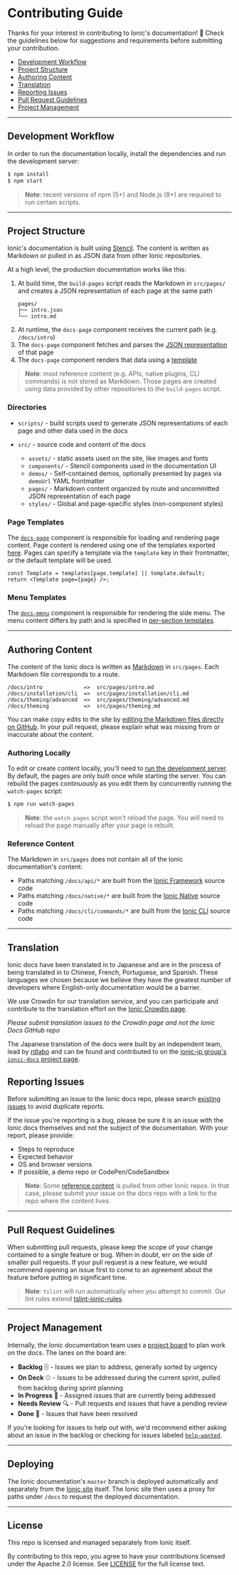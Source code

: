 # Contributing Guide

Thanks for your interest in contributing to Ionic's documentation! :tada: Check the guidelines below for suggestions and requirements before submitting your contribution.

- [Development Workflow](#development-workflow)
- [Project Structure](#project-structure)
- [Authoring Content](#authoring-content)
- [Translation](#translation)
- [Reporting Issues](#reporting-issues)
- [Pull Request Guidelines](#pull-request-guidelines)
- [Project Management](#project-management)

---

## Development Workflow

In order to run the documentation locally, install the dependencies and run the development server:

```sh
$ npm install
$ npm start
```

> **Note**: recent versions of npm (5+) and Node.js (8+) are required to run certain scripts.

---

## Project Structure

Ionic's documentation is built using [Stencil](https://stenciljs.com). The content is written as Markdown or pulled in as JSON data from other Ionic repositories.

At a high level, the production documentation works like this:

1. At build time, the `build-pages` script reads the Markdown in `src/pages/` and creates a JSON representation of each page at the same path
   ```
   pages/
   ├── intro.json
   └── intro.md
   ```
2. At runtime, the `docs-page` component receives the current path (e.g. `/docs/intro`)
3. The `docs-page` component fetches and parses the [JSON representation](https://ionicframework.com/docs/pages/intro.json) of that page
4. The `docs-page` component renders that data using a [template](https://github.com/ionic-team/ionic-docs/tree/master/src/components/page/templates)

> **Note**: most reference content (e.g. APIs, native plugins, CLI commands) is not stored as Markdown. Those pages are created using data provided by other repositories to the `build-pages` script.

### Directories

- `scripts/` - build scripts used to generate JSON representations of each page and other data used in the docs
- `src/` - source code and content of the docs

  - `assets/` - static assets used on the site, like images and fonts
  - `components/` - Stencil components used in the documentation UI
  - `demos/` - Self-contained demos, optionally presented by pages via `demoUrl` YAML frontmatter
  - `pages/` - Markdown content organized by route and uncommitted JSON representation of each page
  - `styles/` - Global and page-specific styles (non-component styles)

### Page Templates

The [`docs-page`](https://github.com/ionic-team/ionic-docs/blob/master/src/components/page/page.tsx) component is responsible for loading and rendering page content. Page content is rendered using one of the templates exported [here](https://github.com/ionic-team/ionic-docs/blob/master/src/components/page/templates/index.ts). Pages can specify a template via the `template` key in their frontmatter, or the default template will be used.

```tsx
const Template = templates[page.template] || template.default;
return <Template page={page} />;
```

### Menu Templates

The [`docs-menu`](https://github.com/ionic-team/ionic-docs/blob/master/src/components/menu/menu.tsx) component is responsible for rendering the side menu. The menu content differs by path and is specified in [per-section templates](https://github.com/ionic-team/ionic-docs/tree/master/src/components/menu/templates).

---

## Authoring Content

The content of the Ionic docs is written as [Markdown](https://commonmark.org/) in `src/pages`. Each Markdown file corresponds to a route.

```
/docs/intro             =>  src/pages/intro.md
/docs/installation/cli  =>  src/pages/installation/cli.md
/docs/theming/advanced  =>  src/pages/theming/advanced.md
/docs/theming           =>  src/pages/theming.md
```

You can make copy edits to the site by [editing the Markdown files directly on GitHub](https://help.github.com/articles/editing-files-in-another-user-s-repository/). In your pull request, please explain what was missing from or inaccurate about the content.

### Authoring Locally

To edit or create content locally, you'll need to [run the development server](#development-workflow). By default, the pages are only built once while starting the server. You can rebuild the pages continuously as you edit them by concurrently running the `watch-pages` script:

```sh
$ npm run watch-pages
```

> **Note**: the `watch-pages` script won't reload the page. You will need to reload the page manually after your page is rebuilt.

### Reference Content

The Markdown in `src/pages` does not contain all of the Ionic documentation's content:

- Paths matching `/docs/api/*` are built from the [Ionic Framework](https://github.com/ionic-team/ionic) source code
- Paths matching `/docs/native/*` are built from the [Ionic Native](https://github.com/ionic-team/ionic-native) source code
- Paths matching `/docs/cli/commands/*` are built from the [Ionic CLI](https://github.com/ionic-team/ionic-cli) source code

---

## Translation

Ionic docs have been translated in to Japanese and are in the process of being translated in to Chinese, French, Portuguese, and Spanish. These languages we chosen because we believe they have the greatest number of developers where English-only documentation would be a barrier.

We use Crowdin for our translation service, and you can participate and contribute to the translation effort on the [Ionic Crowdin page](https://crowdin.com/project/ionic-docs).

_Please submit translation issues to the Crowdin page and not the Ionic Docs GitHub repo_

The Japanese translation of the docs were built by an independent team, lead by [rdlabo](https://github.com/rdlabo) and can be found and contributed to on the [ionic-jp group's `ionic-docs` project page](https://github.com/ionic-jp/ionic-docs).

## Reporting Issues

Before submitting an issue to the Ionic docs repo, please search [existing issues](https://github.com/ionic-team/ionic-docs/issues) to avoid duplicate reports.

If the issue you're reporting is a bug, please be sure it is an issue with the Ionic docs themselves and not the subject of the documentation. With your report, please provide:

- Steps to reproduce
- Expected behavior
- OS and browser versions
- If possible, a demo repo or CodePen/CodeSandbox

> **Note**: Some [reference content](#reference-content) is pulled from other Ionic repos. In that case, please submit your issue on the docs repo with a link to the repo where the content lives.

---

## Pull Request Guidelines

When submitting pull requests, please keep the scope of your change contained to a single feature or bug. When in doubt, err on the side of smaller pull requests. If your pull request is a new feature, we would recommend opening an issue first to come to an agreement about the feature before putting in significant time.

> **Note**: `tslint` will run automatically when you attempt to commit. Our lint rules extend [tslint-ionic-rules](https://github.com/ionic-team/tslint-ionic-rules).

---

## Project Management

Internally, the Ionic documentation team uses a [project board](https://github.com/ionic-team/ionic-docs/projects/3) to plan work on the docs. The lanes on the board are:

- **Backlog** :file_cabinet: - Issues we plan to address, generally sorted by urgency
- **On Deck** :baseball: - Issues to be addressed during the current sprint, pulled from backlog during sprint planning
- **In Progress** :hammer: - Assigned issues that are currently being addressed
- **Needs Review** :mag: - Pull requests and issues that have a pending review
- **Done** :tada: - Issues that have been resolved

If you're looking for issues to help out with, we'd recommend either asking about an issue in the backlog or checking for issues labeled [`help-wanted`](https://github.com/ionic-team/ionic-docs/labels/help%20wanted).

---

## Deploying

The Ionic documentation's `master` branch is deployed automatically and separately from the [Ionic site](https://github.com/ionic-team/ionic-site) itself. The Ionic site then uses a proxy for paths under `/docs` to request the deployed documentation.

---

## License

This repo is licensed and managed separately from Ionic itself.

By contributing to this repo, you agree to have your contributions licensed under the Apache 2.0 license. See [LICENSE](../LICENSE) for the full license text.
